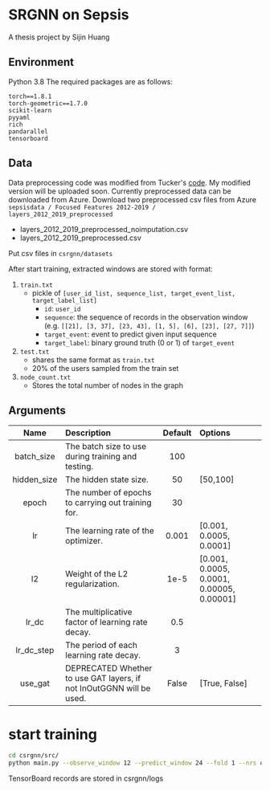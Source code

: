 <!--
 * @Descripttion: 
 * @Author: SijinHuang
 * @Date: 2022-03-17 16:02:29
 * @LastEditors: SijinHuang
 * @LastEditTime: 2022-05-29 10:38:59
-->
# SRGNN on Sepsis

A thesis project by Sijin Huang

## Environment

Python 3.8
The required packages are as follows:

```
torch==1.8.1
torch-geometric==1.7.0
scikit-learn
pyyaml
rich
pandarallel
tensorboard
```

## Data

Data preprocessing code was modified from Tucker's [code](https://github.com/ML4UWHealth/data-imputation). 
My modified version will be uploaded soon. Currently preprocessed data can be downloaded from Azure.
Download two preprocessed csv files from Azure `sepsisdata / Focused Features 2012-2019 / layers_2012_2019_preprocessed`
* layers_2012_2019_preprocessed_noimputation.csv
* layers_2012_2019_preprocessed.csv

Put csv files in `csrgnn/datasets`


After start training, extracted windows are stored with format:
1. `train.txt`
    * pickle of `[user_id_list, sequence_list, target_event_list, target_label_list]`
        * `id`: `user_id`
        * `sequence`: the sequence of records in the observation window (e.g. `[[21], [3, 37], [23, 43], [1, 5], [6], [23], [27, 7]]`)
        * `target_event`: event to predict given input sequence
        * `target_label`: binary ground truth (0 or 1) of `target_event`
2. `test.txt`
    * shares the same format as `train.txt`
    * 20% of the users sampled from the train set
3. `node_count.txt`
    * Stores the total number of nodes in the graph

## Arguments

|Name | Description| Default | Options |
|:---:|:---|:---:|:---|
| batch_size | The batch size to use during training and testing. | 100 | |
| hidden_size | The hidden state size. | 50 | [50,100] |
| epoch | The number of epochs to carrying out training for. | 30 | |
| lr | The learning rate of the optimizer. | 0.001 | [0.001, 0.0005, 0.0001] |
| l2 | Weight of the L2 regularization. | 1e-5 | [0.001, 0.0005, 0.0001, 0.00005, 0.00001] |
| lr_dc | The multiplicative factor of learning rate decay. | 0.5 | |
| lr_dc_step | The period of each learning rate decay. | 3 | |
| use_gat | DEPRECATED Whether to use GAT layers, if not InOutGGNN will be used. | False | [True, False] |

# start training

```bash
cd csrgnn/src/
python main.py --observe_window 12 --predict_window 24 --fold 1 --nrs ous --add_trend --add_layer3 --add_layer4
```

TensorBoard records are stored in csrgnn/logs
